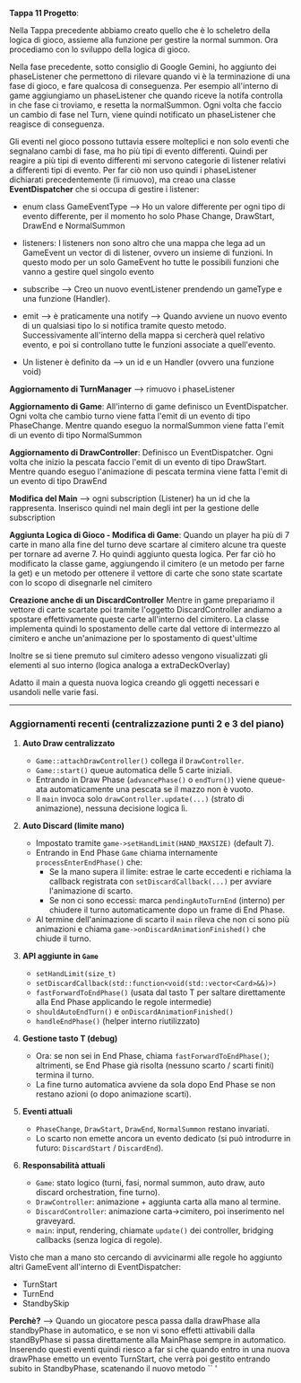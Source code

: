 **Tappa 11 Progetto**:

Nella Tappa precedente abbiamo creato quello che è lo scheletro della logica di gioco, assieme alla funzione per gestire la normal summon. Ora procediamo con lo sviluppo della logica di gioco.

Nella fase precedente, sotto consiglio di Google Gemini, ho aggiunto dei phaseListener che permettono di rilevare quando vi è la terminazione di una fase di gioco, e fare qualcosa di conseguenza. Per esempio all'interno di game aggiungiamo un phaseListener che quando riceve la notifa controlla in che fase ci troviamo, e resetta la normalSummon. Ogni volta che faccio un cambio di fase nel Turn, viene quindi notificato un phaseListener che reagisce di conseguenza.

Gli eventi nel gioco possono tuttavia essere molteplici e non solo eventi che segnalano cambi di fase, ma ho più tipi di evento differenti. Quindi per reagire a più tipi di evento differenti mi servono categorie di listener relativi a differenti tipi di evento. 
Per far ciò non uso quindi i phaseListener dichiarati precedentemente (li rimuovo), ma creao una classe **EventDispatcher** che si occupa di gestire i listener:

- enum class GameEventType --> Ho un valore differente per ogni tipo di evento differente, per il momento ho solo Phase Change, DrawStart, DrawEnd e NormalSummon

- listeners: I listeners non sono altro che una mappa che lega ad un GameEvent un vector di di listener, ovvero un insieme di funzioni. In questo modo per un solo GameEvent ho tutte le possibili funzioni che vanno a gestire quel singolo evento

- subscribe --> Creo un nuovo eventListener prendendo un gameType e una funzione (Handler).
- emit --> è praticamente una notify --> Quando avviene un nuovo evento di un qualsiasi tipo lo si notifica tramite questo metodo. Successivamente all'interno della mappa si cercherà quel relativo evento, e poi si controllano tutte le funzioni associate a quell'evento.

- Un listener è definito da --> un id e un Handler (ovvero una funzione void)

**Aggiornamento di TurnManager** --> rimuovo i phaseListener

**Aggiornamento di Game**: All'interno di game definisco un EventDispatcher. Ogni volta che cambio turno viene fatta l'emit di un evento di tipo PhaseChange. Mentre quando eseguo la normalSummon viene fatta l'emit di un evento di tipo NormalSummon

**Aggiornamento di DrawController**: Definisco un EventDispatcher. Ogni volta che inizio la pescata faccio l'emit di un evento di tipo DrawStart. Mentre quando eseguo l'animazione di pescata termina viene fatta l'emit di un evento di tipo DrawEnd

**Modifica del Main** --> ogni subscription (Listener) ha un id che la rappresenta. Inserisco quindi nel main degli int per la gestione delle subscription

**Aggiunta Logica di Gioco - Modifica di Game**: Quando un player ha più di 7 carte in mano alla fine del turno deve scartare al cimitero alcune tra queste per tornare ad averne 7. Ho quindi aggiunto questa logica.
Per far ciò ho modificato la classe game, aggiungendo il cimitero (e un metodo per farne la get) e un metodo per ottenere il vettore di carte che sono state scartate con lo scopo di disegnarle nel cimitero

**Creazione anche di un DiscardController** Mentre in game prepariamo il vettore di carte scartate poi tramite l'oggetto DiscardController andiamo a spostare effettivamente queste carte all'interno del cimitero. La classe implementa quindi lo spostamento delle carte dal vettore di intermezzo al cimitero e anche un'animazione per lo spostamento di quest'ultime 

Inoltre se si tiene premuto sul cimitero adesso vengono visualizzati gli elementi al suo interno (logica analoga a extraDeckOverlay)

Adatto il main a questa nuova logica creando gli oggetti necessari e usandoli nelle varie fasi.

---

### Aggiornamenti recenti (centralizzazione punti 2 e 3 del piano)

1. **Auto Draw centralizzato**
	- `Game::attachDrawController()` collega il `DrawController`.
	- `Game::start()` queue automatica delle 5 carte iniziali.
	- Entrando in Draw Phase (`advancePhase()` o `endTurn()`) viene queue-ata automaticamente una pescata se il mazzo non è vuoto.
	- Il `main` invoca solo `drawController.update(...)` (strato di animazione), nessuna decisione logica lì.

2. **Auto Discard (limite mano)**
	- Impostato tramite `game->setHandLimit(HAND_MAXSIZE)` (default 7).
	- Entrando in End Phase `Game` chiama internamente `processEnterEndPhase()` che:
	  * Se la mano supera il limite: estrae le carte eccedenti e richiama la callback registrata con `setDiscardCallback(...)` per avviare l'animazione di scarto.
	  * Se non ci sono eccessi: marca `pendingAutoTurnEnd` (interno) per chiudere il turno automaticamente dopo un frame di End Phase.
	- Al termine dell'animazione di scarto il `main` rileva che non ci sono più animazioni e chiama `game->onDiscardAnimationFinished()` che chiude il turno.

3. **API aggiunte in `Game`**
	- `setHandLimit(size_t)`
	- `setDiscardCallback(std::function<void(std::vector<Card>&&)>)`
	- `fastForwardToEndPhase()` (usata dal tasto T per saltare direttamente alla End Phase applicando le regole intermedie) 
	- `shouldAutoEndTurn()` e `onDiscardAnimationFinished()`
	- `handleEndPhase()` (helper interno riutilizzato)

4. **Gestione tasto T (debug)**
	- Ora: se non sei in End Phase, chiama `fastForwardToEndPhase()`; altrimenti, se End Phase già risolta (nessuno scarto / scarti finiti) termina il turno.
	- La fine turno automatica avviene da sola dopo End Phase se non restano azioni (o dopo animazione scarti).

5. **Eventi attuali**
	- `PhaseChange`, `DrawStart`, `DrawEnd`, `NormalSummon` restano invariati.
	- Lo scarto non emette ancora un evento dedicato (si può introdurre in futuro: `DiscardStart` / `DiscardEnd`).

6. **Responsabilità attuali**
	- `Game`: stato logico (turni, fasi, normal summon, auto draw, auto discard orchestration, fine turno). 
	- `DrawController`: animazione + aggiunta carta alla mano al termine.
	- `DiscardController`: animazione carta->cimitero, poi inserimento nel graveyard.
	- `main`: input, rendering, chiamate `update()` dei controller, bridging callbacks (senza logica di regole).

Visto che man a mano sto cercando di avvicinarmi alle regole ho aggiunto altri GameEvent all'interno di EventDispatcher:
- TurnStart
- TurnEnd
- StandbySkip

**Perchè?** --> Quando un giocatore pesca passa dalla drawPhase alla standbyPhase in automatico, e se non vi sono effetti attivabili dalla standByPhase si passa direttamente alla MainPhase sempre in automatico. Inserendo questi eventi quindi riesco a far si che quando entro in una nuova drawPhase emetto un evento TurnStart, che verrà poi gestito entrando subito in StandbyPhase, scatenando il nuovo metodo  `` '